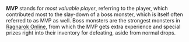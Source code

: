 **MVP** stands for *most valuable player*, referring to the player, which contributed most to the slay-down of a boss monster, which is itself often referred to as MVP as well. Boss monsters are the strongest monsters in [Ragnarok Online](Ragnarok_Online), from which the MVP gets extra experience and special prizes right into their inventory for defeating, aside from normal drops.
